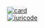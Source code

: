 [![card](https://github-readme-stats.vercel.app/api?username=LuizMiguel1905&theme=dark&show_icons=true)](https://github.com/LuizMiguel1905/) <br/>
[![iuricode](https://github-readme-stats.vercel.app/api/top-langs/?username=LuizMiguel1905&hide=html&layout=compact&theme=dark)](https://github.com/LuizMiguel1905/)
